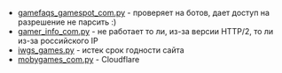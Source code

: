 - [gamefaqs_gamespot_com.py](gamefaqs_gamespot_com.py) - проверяет на ботов, дает доступ на разрешение не парсить :)
- [gamer_info_com.py](gamer_info_com.py) - не работает то ли, из-за версии HTTP/2, то ли из-за российского IP
- [iwgs_games.py](iwgs_games.py) - истек срок годности сайта
- [mobygames_com.py](mobygames_com.py) - Cloudflare
